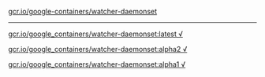 [gcr.io/google-containers/watcher-daemonset](https://hub.docker.com/r/sqeven/watcher-daemonset/tags/) 

----
[gcr.io/google_containers/watcher-daemonset:latest √](https://hub.docker.com/r/sqeven/watcher-daemonset/tags/)

[gcr.io/google_containers/watcher-daemonset:alpha2 √](https://hub.docker.com/r/sqeven/watcher-daemonset/tags/)

[gcr.io/google_containers/watcher-daemonset:alpha1 √](https://hub.docker.com/r/sqeven/watcher-daemonset/tags/)

